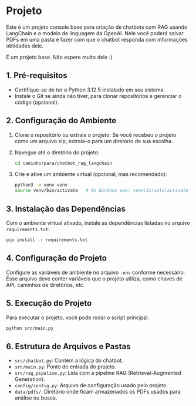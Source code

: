 # Projeto
Este é um projeto console base para criação de chatbots com RAG usando LangChain e o modelo de linguagem da OpenAI. Nele você poderá salvar PDFs em uma pasta e fazer com que o chatbot responda com informações obtidades dele.

É um projeto base. Não espere muito dele :)

## 1. Pré-requisitos
- Certifique-se de ter o Python 3.12.5 instalado em seu sistema.
- Instale o Git se ainda não tiver, para clonar repositórios e gerenciar o código (opcional).

## 2. Configuração do Ambiente
1. Clone o repositório ou extraia o projeto: Se você recebeu o projeto como um arquivo zip, extraia-o para um diretório de sua escolha.
2. Navegue até o diretório do projeto:

    ```bash
    cd caminho/para/chatbot_rag_langchain
    ```

3. Crie e ative um ambiente virtual (opcional, mas recomendado):

    ```bash
    python3 -m venv venv
    source venv/bin/activate   # No Windows use: venv\Scripts\activate
    ```

## 3. Instalação das Dependências
Com o ambiente virtual ativado, instale as dependências listadas no arquivo `requirements.txt`:

```bash
pip install -r requirements.txt
```

## 4. Configuração do Projeto
Configure as variáveis de ambiente no arquivo `.env` conforme necessário. Esse arquivo deve conter variáveis que o projeto utiliza, como chaves de API, caminhos de diretórios, etc.

## 5. Execução do Projeto
Para executar o projeto, você pode rodar o script principal:

```bash
python src/main.py
```

## 6. Estrutura de Arquivos e Pastas
- `src/chatbot.py`: Contém a lógica do chatbot.
- `src/main.py`: Ponto de entrada do projeto.
- `src/rag_pipeline.py`: Lida com a pipeline RAG (Retrieval-Augmented Generation).
- `config/config.py`: Arquivo de configuração usado pelo projeto.
- `data/pdfs/`: Diretório onde ficam armazenados os PDFs usados para análise ou busca.